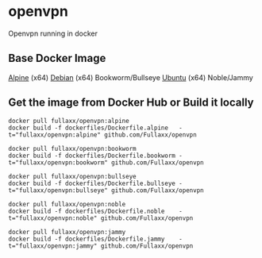 # openvpn
Openvpn running in docker

## Base Docker Image
[Alpine](https://hub.docker.com/_/alpine) (x64)
[Debian](https://hub.docker.com/_/debian) (x64) Bookworm/Bullseye
[Ubuntu](https://hub.docker.com/_/ubuntu) (x64) Noble/Jammy

## Get the image from Docker Hub or Build it locally
```
docker pull fullaxx/openvpn:alpine
docker build -f dockerfiles/Dockerfile.alpine   -t="fullaxx/openvpn:alpine" github.com/Fullaxx/openvpn

docker pull fullaxx/openvpn:bookworm
docker build -f dockerfiles/Dockerfile.bookworm -t="fullaxx/openvpn:bookworm" github.com/Fullaxx/openvpn

docker pull fullaxx/openvpn:bullseye
docker build -f dockerfiles/Dockerfile.bullseye -t="fullaxx/openvpn:bullseye" github.com/Fullaxx/openvpn

docker pull fullaxx/openvpn:noble
docker build -f dockerfiles/Dockerfile.noble    -t="fullaxx/openvpn:noble" github.com/Fullaxx/openvpn

docker pull fullaxx/openvpn:jammy
docker build -f dockerfiles/Dockerfile.jammy    -t="fullaxx/openvpn:jammy" github.com/Fullaxx/openvpn
```
